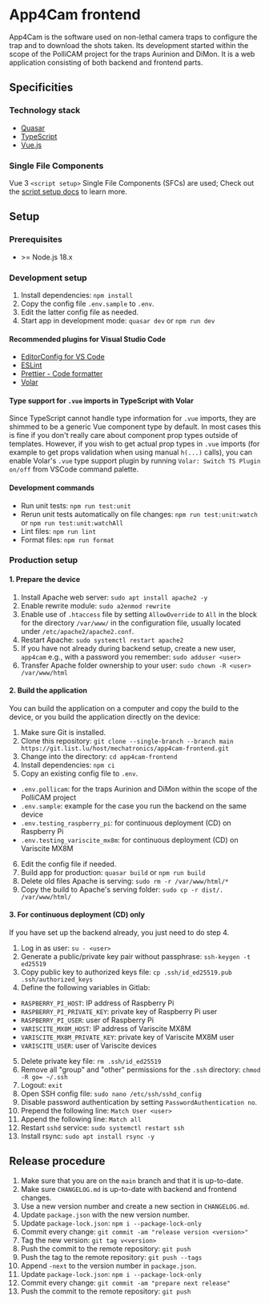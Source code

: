 # App4Cam frontend

App4Cam is the software used on non-lethal camera traps to configure the trap and to download the shots taken.
Its development started within the scope of the PolliCAM project for the traps Aurinion and DiMon.
It is a web application consisting of both backend and frontend parts.

## Specificities

### Technology stack

- [Quasar](https://quasar.dev/)
- [TypeScript](https://www.typescriptlang.org/)
- [Vue.js](https://vuejs.org/)

### Single File Components

Vue 3 `<script setup>` Single File Components (SFCs) are used; Check out the [script setup docs](https://vuejs.org/api/sfc-script-setup.html#sfc-script-setup) to learn more.

## Setup

### Prerequisites

- \>= Node.js 18.x

### Development setup

1. Install dependencies: `npm install`
2. Copy the config file `.env.sample` to `.env`.
3. Edit the latter config file as needed.
4. Start app in development mode: `quasar dev` or `npm run dev`

#### Recommended plugins for Visual Studio Code

- [EditorConfig for VS Code](https://marketplace.visualstudio.com/items?itemName=EditorConfig.EditorConfig)
- [ESLint](https://marketplace.visualstudio.com/items?itemName=dbaeumer.vscode-eslint)
- [Prettier - Code formatter](https://marketplace.visualstudio.com/items?itemName=esbenp.prettier-vscode)
- [Volar](https://marketplace.visualstudio.com/items?itemName=johnsoncodehk.volar)

#### Type support for `.vue` imports in TypeScript with Volar

Since TypeScript cannot handle type information for `.vue` imports, they are shimmed to be a generic Vue component type by default. In most cases this is fine if you don't really care about component prop types outside of templates. However, if you wish to get actual prop types in `.vue` imports (for example to get props validation when using manual `h(...)` calls), you can enable Volar's `.vue` type support plugin by running `Volar: Switch TS Plugin on/off` from VSCode command palette.

#### Development commands

- Run unit tests: `npm run test:unit`
- Rerun unit tests automatically on file changes: `npm run test:unit:watch` or `npm run test:unit:watchAll`
- Lint files: `npm run lint`
- Format files: `npm run format`

### Production setup

#### 1. Prepare the device

1. Install Apache web server: `sudo apt install apache2 -y`
2. Enable rewrite module: `sudo a2enmod rewrite`
3. Enable use of `.htaccess` file by setting `AllowOverride` to `All` in the block for the directory `/var/www/` in the configuration file, usually located under `/etc/apache2/apache2.conf`.
4. Restart Apache: `sudo systemctl restart apache2`
5. If you have not already during backend setup, create a new user, `app4cam` e.g., with a password you remember: `sudo adduser <user>`
6. Transfer Apache folder ownership to your user: `sudo chown -R <user> /var/www/html`

#### 2. Build the application

You can build the application on a computer and copy the build to the device, or you build the application directly on the device:

1. Make sure Git is installed.
2. Clone this repository: `git clone --single-branch --branch main https://git.list.lu/host/mechatronics/app4cam-frontend.git`
3. Change into the directory: `cd app4cam-frontend`
4. Install dependencies: `npm ci`
5. Copy an existing config file to `.env`.

- `.env.pollicam`: for the traps Aurinion and DiMon within the scope of the PolliCAM project
- `.env.sample`: example for the case you run the backend on the same device
- `.env.testing_raspberry_pi`: for continuous deployment (CD) on Raspberry Pi
- `.env.testing_variscite_mx8m`: for continuous deployment (CD) on Variscite MX8M

6. Edit the config file if needed.
7. Build app for production: `quasar build` or `npm run build`
8. Delete old files Apache is serving: `sudo rm -r /var/www/html/*`
9. Copy the build to Apache's serving folder: `sudo cp -r dist/. /var/www/html/`

#### 3. For continuous deployment (CD) only

If you have set up the backend already, you just need to do step 4.

1. Log in as user: `su - <user>`
2. Generate a public/private key pair without passphrase: `ssh-keygen -t ed25519`
3. Copy public key to authorized keys file: `cp .ssh/id_ed25519.pub .ssh/authorized_keys`
4. Define the following variables in Gitlab:

- `RASPBERRY_PI_HOST`: IP address of Raspberry Pi
- `RASPBERRY_PI_PRIVATE_KEY`: private key of Raspberry Pi user
- `RASPBERRY_PI_USER`: user of Raspberry Pi
- `VARISCITE_MX8M_HOST`: IP address of Variscite MX8M
- `VARISCITE_MX8M_PRIVATE_KEY`: private key of Variscite MX8M user
- `VARISCITE_USER`: user of Variscite devices

5. Delete private key file: `rm .ssh/id_ed25519`
6. Remove all "group" and "other" permissions for the `.ssh` directory: `chmod -R go= ~/.ssh`
7. Logout: `exit`
8. Open SSH config file: `sudo nano /etc/ssh/sshd_config`
9. Disable password authentication by setting `PasswordAuthentication no`.
10. Prepend the following line: `Match User <user>`
11. Append the following line: `Match all`
12. Restart `sshd` service: `sudo systemctl restart ssh`
13. Install rsync: `sudo apt install rsync -y`

## Release procedure

1. Make sure that you are on the `main` branch and that it is up-to-date.
2. Make sure `CHANGELOG.md` is up-to-date with backend and frontend changes.
3. Use a new version number and create a new section in `CHANGELOG.md`.
4. Update `package.json` with the new version number.
5. Update `package-lock.json`: `npm i --package-lock-only`
6. Commit every change: `git commit -am "release version <version>"`
7. Tag the new version: `git tag v<version>`
8. Push the commit to the remote repository: `git push`
9. Push the tag to the remote repository: `git push --tags`
10. Append `-next` to the version number in `package.json`.
11. Update `package-lock.json`: `npm i --package-lock-only`
12. Commit every change: `git commit -am "prepare next release"`
13. Push the commit to the remote repository: `git push`
